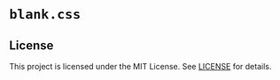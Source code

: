 # `blank.css`

## License

This project is licensed under the MIT License. See [LICENSE](LICENSE) for details.